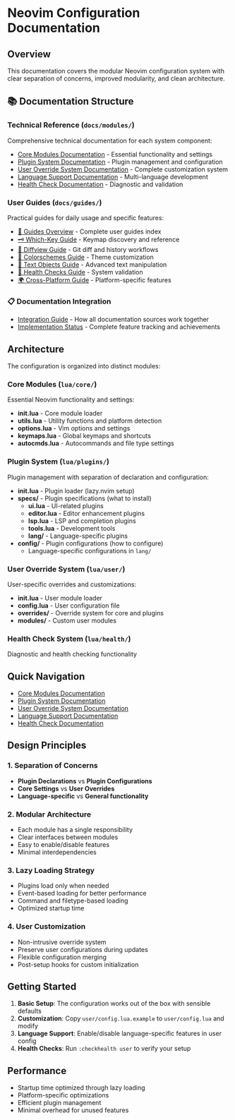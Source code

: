 # Neovim Configuration Documentation

## Overview

This documentation covers the modular Neovim configuration system with clear separation of concerns, improved modularity, and clean architecture.

## 📚 Documentation Structure

### **Technical Reference** (`docs/modules/`)
Comprehensive technical documentation for each system component:
- [Core Modules Documentation](modules/core.md) - Essential functionality and settings
- [Plugin System Documentation](modules/plugins.md) - Plugin management and configuration
- [User Override System Documentation](modules/user.md) - Complete customization system
- [Language Support Documentation](modules/languages.md) - Multi-language development
- [Health Check Documentation](modules/health.md) - Diagnostic and validation

### **User Guides** (`docs/guides/`)
Practical guides for daily usage and specific features:
- [📖 Guides Overview](guides/README.md) - Complete user guides index
- [🗝️ Which-Key Guide](guides/which-key.md) - Keymap discovery and reference
- [🌿 Diffview Guide](guides/diffview.md) - Git diff and history workflows  
- [🎨 Colorschemes Guide](guides/colorschemes.md) - Theme customization
- [📝 Text Objects Guide](guides/text-objects.md) - Advanced text manipulation
- [🏥 Health Checks Guide](guides/health-checks.md) - System validation
- [🌍 Cross-Platform Guide](guides/cross-platform.md) - Platform-specific features

### **📋 Documentation Integration**
- [Integration Guide](INTEGRATION_GUIDE.md) - How all documentation sources work together
- [Implementation Status](../REORGANIZATION.md) - Complete feature tracking and achievements

## Architecture

The configuration is organized into distinct modules:

### Core Modules (`lua/core/`)
Essential Neovim functionality and settings:
- **init.lua** - Core module loader
- **utils.lua** - Utility functions and platform detection
- **options.lua** - Vim options and settings
- **keymaps.lua** - Global keymaps and shortcuts
- **autocmds.lua** - Autocommands and file type settings

### Plugin System (`lua/plugins/`)
Plugin management with separation of declaration and configuration:
- **init.lua** - Plugin loader (lazy.nvim setup)
- **specs/** - Plugin specifications (what to install)
  - **ui.lua** - UI-related plugins
  - **editor.lua** - Editor enhancement plugins
  - **lsp.lua** - LSP and completion plugins
  - **tools.lua** - Development tools
  - **lang/** - Language-specific plugins
- **config/** - Plugin configurations (how to configure)
  - Language-specific configurations in `lang/`

### User Override System (`lua/user/`)
User-specific overrides and customizations:
- **init.lua** - User module loader
- **config.lua** - User configuration file
- **overrides/** - Override system for core and plugins
- **modules/** - Custom user modules

### Health Check System (`lua/health/`)
Diagnostic and health checking functionality

## Quick Navigation

- [Core Modules Documentation](modules/core.md)
- [Plugin System Documentation](modules/plugins.md)
- [User Override System Documentation](modules/user.md)
- [Language Support Documentation](modules/languages.md)
- [Health Check Documentation](modules/health.md)

## Design Principles

### 1. Separation of Concerns
- **Plugin Declarations** vs **Plugin Configurations**
- **Core Settings** vs **User Overrides**
- **Language-specific** vs **General functionality**

### 2. Modular Architecture
- Each module has a single responsibility
- Clear interfaces between modules
- Easy to enable/disable features
- Minimal interdependencies

### 3. Lazy Loading Strategy
- Plugins load only when needed
- Event-based loading for better performance
- Command and filetype-based loading
- Optimized startup time

### 4. User Customization
- Non-intrusive override system
- Preserve user configurations during updates
- Flexible configuration merging
- Post-setup hooks for custom initialization

## Getting Started

1. **Basic Setup**: The configuration works out of the box with sensible defaults
2. **Customization**: Copy `user/config.lua.example` to `user/config.lua` and modify
3. **Language Support**: Enable/disable language-specific features in user config
4. **Health Checks**: Run `:checkhealth user` to verify your setup

## Performance

- Startup time optimized through lazy loading
- Platform-specific optimizations
- Efficient plugin management
- Minimal overhead for unused features 